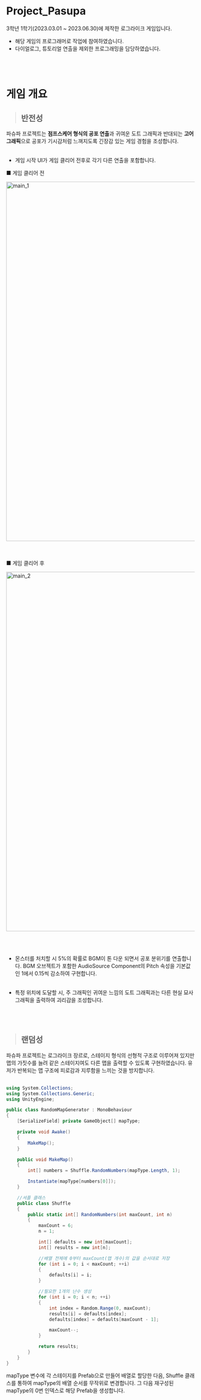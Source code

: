 # Project_Pasupa
3학년 1학기(2023.03.01 ~ 2023.06.30)에 제작한 로그라이크 게임입니다. 


- 해당 게임의 프로그래머로 작업에 참여하였습니다.
- 다이얼로그, 튜토리얼 연출을 제외한 프로그래밍을 담당하였습니다.
<br> </br> <br> </br>
# 게임 개요

> ## 반전성
파슈파 프로젝트는 **점프스케어 형식의 공포 연출**과 귀여운 도트 그래픽과 반대되는 **고어 그래픽**으로 공포가 기시감처럼 느껴지도록 긴장감 있는 게임 경험을 조성합니다.
<br> </br>
+ 게임 시작 UI가 게임 클리어 전후로 각기 다른 연출을 포함합니다. 

■ 게임 클리어 전

<img width="960" alt="main_1" src="https://github.com/SharpSteamedBread/Project_Pasupa/assets/159697360/8ad6c28b-9210-4b44-aa7b-5ea8ba67ed04">

<br> </br>
■ 게임 클리어 후

<img width="960" alt="main_2" src="https://github.com/SharpSteamedBread/Project_Pasupa/assets/159697360/eeab238e-4569-4ed9-9914-ba10878cf05d">

<br> </br>
+ 몬스터를 처치할 시 5%의 확률로 BGM이 톤 다운 되면서 공포 분위기를 연출합니다.
  BGM 오브젝트가 포함한 AudioSource Component의 Pitch 속성을 기본값인 1에서 0.15씩 감소하여 구현합니다.
<br> </br>

+ 특정 위치에 도달할 시, 주 그래픽인 귀여운 느낌의 도트 그래픽과는 다른 현실 묘사 그래픽을 출력하여 괴리감을 조성합니다.
<br> </br> <br> </br>

> ## 랜덤성
파슈파 프로젝트는 로그라이크 장르로, 스테이지 형식의 선형적 구조로 이루어져 있지만 맵의 가짓수를 늘려 같은 스테이지여도 다른 맵을 출력할 수 있도록 구현하였습니다. 유저가 반복되는 맵 구조에 피로감과 지루함을 느끼는 것을 방지합니다. 
<br> </br>
```C#
using System.Collections;
using System.Collections.Generic;
using UnityEngine;

public class RandomMapGenerator : MonoBehaviour
{
    [SerializeField] private GameObject[] mapType;

    private void Awake()
    {
        MakeMap();
    }

    public void MakeMap()
    {
        int[] numbers = Shuffle.RandomNumbers(mapType.Length, 1);

        Instantiate(mapType[numbers[0]]);
    }

    //셔플 클래스
    public class Shuffle
    {
        public static int[] RandomNumbers(int maxCount, int n)
        {
            maxCount = 6;
            n = 1;

            int[] defaults = new int[maxCount];
            int[] results = new int[n];

            //배열 전체에 0부터 maxCount(맵 개수)의 값을 순서대로 저장
            for (int i = 0; i < maxCount; ++i)
            {
                defaults[i] = i;
            }

            //필요한 1개의 난수 생성
            for (int i = 0; i < n; ++i)
            {
                int index = Random.Range(0, maxCount);
                results[i] = defaults[index];
                defaults[index] = defaults[maxCount - 1];

                maxCount--;
            }

            return results;
        }
    }
}
```
mapType 변수에 각 스테이지를 Prefab으로 만들어 배열로 할당한 다음, Shuffle 클래스를 통하여 mapType의 배열 순서를 무작위로 변경합니다.
그 다음 재구성된 mapType의 0번 인덱스로 해당 Prefab을 생성합니다.
